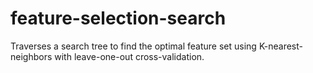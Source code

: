 # feature-selection-search
Traverses a search tree to find the optimal feature set using K-nearest-neighbors with leave-one-out cross-validation.